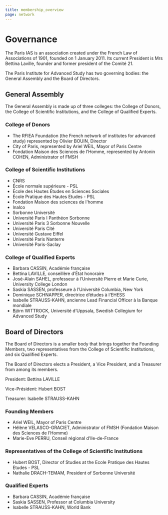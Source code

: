 ```yaml
---
title: membership_overview
page: network
---
```

# Governance

The Paris IAS is an association created under the French Law of Associations of 1901, founded on 1 January 2011. Its current President is Mrs Bettina Laville, founder and former president of the Comité 21.

The Paris Institute for Advanced Study has two governing bodies: the General Assembly and the Board of Directors.



## General Assembly

The General Assembly is made up of three colleges: the College of Donors, the College of Scientific Institutions, and the College of Qualified Experts.

### College of Donors

* The RFIEA Foundation (the French network of institutes for advanced study) represented by Olivier BOUIN, Director
* City of Paris, represented by Ariel WEIL, Mayor of Paris Centre
* Fondation Maison des  Sciences de l’Homme, represented by Antonin COHEN, Administrator of FMSH 



### College of Scientific Institutions

* CNRS
* École normale supérieure - PSL
* École des Hautes Études en Sciences Sociales
* École Pratique des Hautes Etudes - PSL
* Fondation Maison des sciences de l'homme
* Inalco
* Sorbonne Université
* Université Paris I Panthéon Sorbonne
* Université Paris 3 Sorbonne Nouvelle
* Université Paris Cité
* Université Gustave Eiffel
* Université Paris Nanterre
* Université Paris-Saclay



### College of Qualified Experts

* Barbara CASSIN, Académie française
* Bettina LAVILLE, conseillère d’État honoraire
* José-Alain SAHEL, professeur  à l’Université Pierre et Marie Curie, University College London
* Saskia SASSEN, professeure à l’Université Columbia, New York
* Dominique SCHNAPPER, directrice d’études à l’EHESS
* Isabelle STRAUSS-KAHN, ancienne Lead Financial Officer à la Banque mondiale
* Björn WITTROCK, Université d’Uppsala, Swedish Collegium for Advanced Study



## Board of Directors

The Board of Directors is a smaller body that brings together the Founding Members, two representatives from the College of Scientific Institutions, and six Qualified Experts. 

The Board of Directors elects a President, a Vice President, and a Treasurer from among its members.



President: Bettina LAVILLE

Vice-Président: Hubert BOST

Treasurer: Isabelle STRAUSS-KAHN



### Founding Members

* Ariel WEIL, Mayor of Paris Centre
* Hélène VELASCO-GRACIET, Administrator of FMSH (Fondation Maison des  Sciences de l’Homme)
* Marie-Eve PERRU, Conseil régional d'Ile-de-France



### Representatives of the College of Scientific Institutions

* Hubert BOST, Director of Studies at the Ecole Pratique des Hautes Etudes - PSL
* Nathalie DRACH-TEMAM, President of Sorbonne Université



### Qualified Experts

* Barbara CASSIN, Académie française
* Saskia SASSEN, Professor at Columbia University
* Isabelle STRAUSS-KAHN, World Bank
